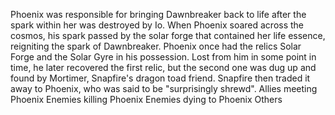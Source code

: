 Phoenix was responsible for bringing  Dawnbreaker back to life after the spark within her was destroyed by Io. When Phoenix soared across the cosmos, his spark passed by the solar forge that contained her life essence, reigniting the spark of Dawnbreaker.
Phoenix once had the relics Solar Forge and the Solar Gyre in his possession. Lost from him in some point in time, he later recovered the first relic, but the second one was dug up and found by Mortimer,  Snapfire's dragon toad friend. Snapfire then traded it away to Phoenix, who was said to be "surprisingly shrewd".
Allies meeting Phoenix
Enemies killing Phoenix
Enemies dying to Phoenix
Others
